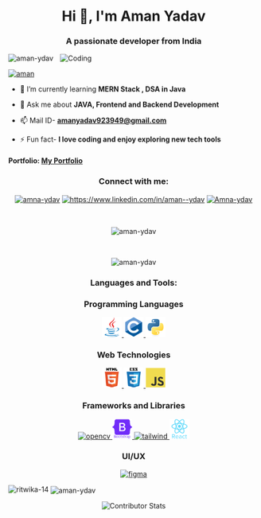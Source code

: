 <h1 align="center">Hi 👋, I'm Aman Yadav</h1>
<h3 align="center">A passionate developer from India</h3>
<img border-radius: 10px align="right" alt="Coding" width="400" src="https://cdn.dribbble.com/users/1355613/screenshots/10374655/media/5691629ca1e7389c34a9c0dae158b976.gif">

<p align="left"> <img src="https://komarev.com/ghpvc/?username=aman-ydav&label=Profile%20views&color=0e75b6&style=flat" alt="aman-ydav" /> </p>

<p align="left"> <a href="https://instagram.com/aman_ydav.01" target="blank"><img src="https://img.shields.io/badge/Instagram-aman_ydav.01-%23E4405F?style=for-the-badge&logo=instagram&logoColor=white" alt="aman" /></a> </p>

- 🌱 I’m currently learning **MERN Stack , DSA in Java**

- 💬 Ask me about **JAVA, Frontend and Backend Development**

- 📫 Mail ID- **amanyadav923949@gmail.com**

- ⚡ Fun fact- **I love coding and enjoy exploring new tech tools**

<h4 align="left"> Portfolio: <a href="https://aman_porrfolio/" target="_blank">My Portfolio</a></h3>


<h3 align="center">Connect with me:</h3>
<p align="center">
<a href="https://twitter.com/aman-ydav" target="blank"><img align="center" src="https://raw.githubusercontent.com/rahuldkjain/github-profile-readme-generator/master/src/images/icons/Social/twitter.svg" alt="amna-ydav" height="30" width="40" /></a>
<a href="https://www.linkedin.com/in/aman--yadv/" 
  target="blank"><img align="center" src="https://raw.githubusercontent.com/rahuldkjain/github-profile-readme-generator/master/src/images/icons/Social/linked-in-alt.svg" alt="https://www.linkedin.com/in/aman--ydav" height="30" width="40" /></a>
<a href="https://leetcode.com/u/Aman-ydav/" target="blank"><img align="center" src="https://raw.githubusercontent.com/rahuldkjain/github-profile-readme-generator/master/src/images/icons/Social/leet-code.svg" alt="Amna-ydav" height="30" width="40" /></a>
</p>

<br>

<p align="center"><img align="center" src="https://github-readme-streak-stats.herokuapp.com/?user=Aman-ydav&theme=merko&show_icons=true" alt="aman-ydav" /></p><br>
<p align="center"><img src="https://github-profile-trophy.vercel.app/?username=Aman-ydav&margin-w=5&theme=radical&no-frame=true&no-bg=true" alt="aman-ydav" /></p>
<h3 align="center">Languages and Tools:</h3>

<h3 align="center">Programming Languages</h3>  
<p align="center"><a href="https://www.java.com" target="_blank" rel="noreferrer"> <img src="https://raw.githubusercontent.com/devicons/devicon/master/icons/java/java-original.svg" alt="java" width="40" height="40"/> </a> <a href="https://www.cprogramming.com/" target="_blank" rel="noreferrer"> <img src="https://raw.githubusercontent.com/devicons/devicon/master/icons/c/c-original.svg" alt="c" width="40" height="40"/> </a><a href="https://www.python.org" target="_blank" rel="noreferrer"> <img src="https://raw.githubusercontent.com/devicons/devicon/master/icons/python/python-original.svg" alt="python" width="40" height="40"/> </a>
  
<h3 align="center">Web Technologies</h3>  
 <p align="center"><a href="https://www.w3.org/html/" target="_blank" rel="noreferrer"> <img src="https://raw.githubusercontent.com/devicons/devicon/master/icons/html5/html5-original-wordmark.svg" alt="html5" width="40" height="40"/> </a><a href="https://www.w3schools.com/css/" target="_blank" rel="noreferrer"> <img src="https://raw.githubusercontent.com/devicons/devicon/master/icons/css3/css3-original-wordmark.svg" alt="css3" width="40" height="40"/> </a><a href="https://developer.mozilla.org/en-US/docs/Web/JavaScript" target="_blank" rel="noreferrer"> <img src="https://raw.githubusercontent.com/devicons/devicon/master/icons/javascript/javascript-original.svg" alt="javascript" width="40" height="40"/> </a>

<h3 align="center">Frameworks and Libraries</h3>
  <p align="center"><a href="https://opencv.org/" target="_blank" rel="noreferrer"> <img src="https://www.vectorlogo.zone/logos/opencv/opencv-icon.svg" alt="opencv" width="40" height="40"/> </a><a href="https://getbootstrap.com" target="_blank" rel="noreferrer"> <img src="https://raw.githubusercontent.com/devicons/devicon/master/icons/bootstrap/bootstrap-plain-wordmark.svg" alt="bootstrap" width="40" height="40"/> </a><a href="https://tailwindcss.com/" target="_blank" rel="noreferrer"> <img src="https://www.vectorlogo.zone/logos/tailwindcss/tailwindcss-icon.svg" alt="tailwind" width="40" height="40"/> </a><a href="https://reactjs.org/" target="_blank" rel="noreferrer"> <img src="https://raw.githubusercontent.com/devicons/devicon/master/icons/react/react-original-wordmark.svg" alt="react" width="40" height="40"/> </a> 

 <h3 align="center">UI/UX</h3>
  <p align="center"><a  href="https://www.figma.com/" target="_blank" rel="noreferrer"> <img src="https://www.vectorlogo.zone/logos/figma/figma-icon.svg" alt="figma" width="40" height="40"/> </a>

<p><img align="left" src="https://github-readme-stats.vercel.app/api/top-langs?username=ritwika-14&show_icons=true&locale=en&layout=compact&theme=tokyonight" alt="ritwika-14" /></p>

<p>&nbsp;<img align="center" src="https://github-readme-stats.vercel.app/api?username=Aman-ydav&show_icons=true&locale=en&theme=tokyonight" alt="aman-ydav" /></p>

<p align="center"><img src="https://github-contributor-stats.vercel.app/api?username=Aman-ydav&limit=5&theme=radical&combine_all_yearly_contributions=true" alt="Contributor Stats" /></p>
